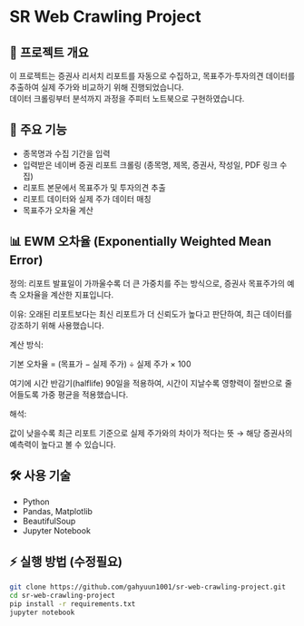 # SR Web Crawling Project

## 📌 프로젝트 개요
이 프로젝트는 증권사 리서치 리포트를 자동으로 수집하고,
목표주가·투자의견 데이터를 추출하여 실제 주가와 비교하기 위해 진행되었습니다.  
데이터 크롤링부터 분석까지 과정을 주피터 노트북으로 구현하였습니다.

## 🚀 주요 기능
- 종목명과 수집 기간을 입력
- 입력받은 네이버 증권 리포트 크롤링 (종목명, 제목, 증권사, 작성일, PDF 링크 수집)
- 리포트 본문에서 목표주가 및 투자의견 추출
- 리포트 데이터와 실제 주가 데이터 매칭
- 목표주가 오차율 계산

## 📊 EWM 오차율 (Exponentially Weighted Mean Error)

정의: 리포트 발표일이 가까울수록 더 큰 가중치를 주는 방식으로, 증권사 목표주가의 예측 오차율을 계산한 지표입니다.

이유: 오래된 리포트보다는 최신 리포트가 더 신뢰도가 높다고 판단하여, 최근 데이터를 강조하기 위해 사용했습니다.

계산 방식:

기본 오차율 = (목표가 − 실제 주가) ÷ 실제 주가 × 100

여기에 시간 반감기(halflife) 90일을 적용하여, 시간이 지날수록 영향력이 절반으로 줄어들도록 가중 평균을 적용했습니다.

해석:

값이 낮을수록 최근 리포트 기준으로 실제 주가와의 차이가 적다는 뜻 → 해당 증권사의 예측력이 높다고 볼 수 있습니다.

## 🛠 사용 기술
- Python
- Pandas, Matplotlib
- BeautifulSoup
- Jupyter Notebook

## ⚡ 실행 방법 (수정필요)
```bash
git clone https://github.com/gahyuun1001/sr-web-crawling-project.git
cd sr-web-crawling-project
pip install -r requirements.txt
jupyter notebook

